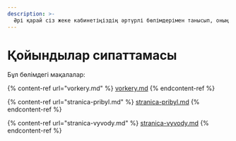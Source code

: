 ```yaml
---
description: >-
  Әрі қарай сіз жеке кабинетіңіздің әртүрлі бөлімдерімен танысып, оның барлық мүмкіндіктерін толықтай зерттей аласыз.
---
```


# Қойындылар сипаттамасы

Бұл бөлімдегі мақалалар:

{% content-ref url="vorkery.md" %}
[vorkery.md](vorkery.md)
{% endcontent-ref %}

{% content-ref url="stranica-pribyl.md" %}
[stranica-pribyl.md](stranica-pribyl.md)
{% endcontent-ref %}

{% content-ref url="stranica-vyvody.md" %}
[stranica-vyvody.md](stranica-vyvody.md)
{% endcontent-ref %}

